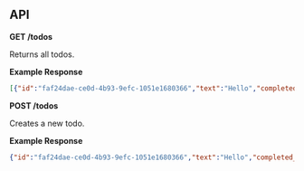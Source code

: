 ## API

**GET /todos**

Returns all todos.

**Example Response**

```json
[{"id":"faf24dae-ce0d-4b93-9efc-1051e1680366","text":"Hello","completed_at":null}]
```

**POST /todos**

Creates a new todo.

**Example Response**

```json
{"id":"faf24dae-ce0d-4b93-9efc-1051e1680366","text":"Hello","completed_at":null}
```
